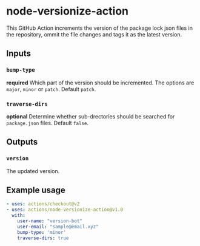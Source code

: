# node-versionize-action

This GitHub Action increments the version of the package lock json files in the repository, ommit the file changes and tags it as the latest version.

## Inputs

### `bump-type`

**required** Which part of the version should be incremented. The options are `major`, `minor` or `patch`. Default `patch`.

### `traverse-dirs`

**optional** Determine whether sub-drectories should be searched for `package.json` files. Default `false`.

## Outputs

### `version`

The updated version.


## Example usage

```yaml
- uses: actions/checkout@v2
- uses: actions/node-versionize-action@v1.0
  with:
    user-name: "version-bot"
    user-email: "sample@email.xyz"
    bump-type: 'minor'
    traverse-dirs: true
```
